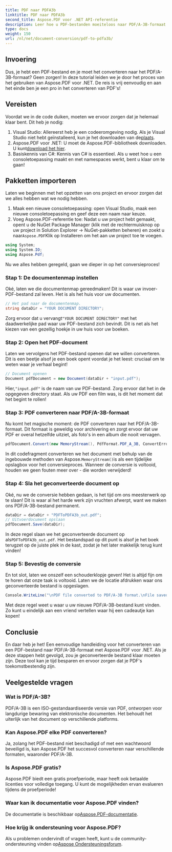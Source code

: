```yaml
---
title: PDF naar PDFA3b
linktitle: PDF naar PDFA3b
second_title: Aspose.PDF voor .NET API-referentie
description: Leer hoe u PDF-bestanden moeiteloos naar PDF/A-3B-formaat kunt converteren met Aspose.PDF voor .NET in deze stapsgewijze handleiding.
type: docs
weight: 150
url: /nl/net/document-conversion/pdf-to-pdfa3b/
---
```

## Invoering

Dus, je hebt een PDF-bestand en je moet het converteren naar het PDF/A-3B-formaat? Geen zorgen! In deze tutorial leiden we je door het proces van het gebruiken van Aspose.PDF voor .NET. De reis is vrij eenvoudig en aan het einde ben je een pro in het converteren van PDF's!

## Vereisten

Voordat we in de code duiken, moeten we ervoor zorgen dat je helemaal klaar bent. Dit heb je nodig:

1. Visual Studio: Allereerst heb je een codeeromgeving nodig. Als je Visual Studio niet hebt geïnstalleerd, kun je het downloaden van de[plaats](https://visualstudio.microsoft.com/).
2.  Aspose.PDF voor .NET: U moet de Aspose.PDF-bibliotheek downloaden. U kunt[download het hier](https://releases.aspose.com/pdf/net/).
3. Basiskennis van C#: Kennis van C# is essentieel. Als u weet hoe u een consoletoepassing maakt en met namespaces werkt, bent u klaar om te gaan!

## Pakketten importeren

Laten we beginnen met het opzetten van ons project en ervoor zorgen dat we alles hebben wat we nodig hebben.

1. Maak een nieuwe consoletoepassing: open Visual Studio, maak een nieuwe consoletoepassing en geef deze een naam naar keuze.
2.  Voeg Aspose.PDF-referentie toe: Nadat u uw project hebt gemaakt, opent u de NuGet Package Manager (klik met de rechtermuisknop op uw project in Solution Explorer -> NuGet-pakketten beheren) en zoekt u naar`Aspose.PDF`Klik op Installeren om het aan uw project toe te voegen.

```csharp
using System;
using System.IO;
using Aspose.Pdf;
```

Nu we alles hebben geregeld, gaan we dieper in op het conversieproces!

### Stap 1: De documentenmap instellen

Oké, laten we die documentenmap gereedmaken! Dit is waar uw invoer-PDF-bestand zal leven. Het is als het huis voor uw documenten.

```csharp
// Het pad naar de documentenmap.
string dataDir = "YOUR DOCUMENT DIRECTORY";
```

 Zorg ervoor dat u vervangt`"YOUR DOCUMENT DIRECTORY"` met het daadwerkelijke pad waar uw PDF-bestand zich bevindt. Dit is net als het kiezen van een gezellig hoekje in uw huis voor uw boeken. 

### Stap 2: Open het PDF-document

Laten we vervolgens het PDF-bestand openen dat we willen converteren. Dit is een beetje alsof je een boek opent voordat je het leest: cruciaal om te weten waar je verhaal begint!

```csharp
// Document openen
Document pdfDocument = new Document(dataDir + "input.pdf");
```

 Hier,`"input.pdf"` is de naam van uw PDF-bestand. Zorg ervoor dat het in de opgegeven directory staat. Als uw PDF een film was, is dit het moment dat het begint te rollen!

### Stap 3: PDF converteren naar PDF/A-3B-formaat

Nu komt het magische moment: de PDF converteren naar het PDF/A-3B-formaat. Dit formaat is geweldig voor archivering en zorgt ervoor dat uw PDF er overal hetzelfde uitziet, als foto's in een album die nooit vervagen.

```csharp
pdfDocument.Convert(new MemoryStream(), PdfFormat.PDF_A_3B, ConvertErrorAction.Delete);
```

 In dit codefragment converteren we het document met behulp van de ingebouwde methoden van Aspose.`MemoryStream()`is als een tijdelijke opslagbox voor het conversieproces. Wanneer de conversie is voltooid, houden we geen fouten meer over - die worden verwijderd!

### Stap 4: Sla het geconverteerde document op

Oké, nu we de conversie hebben gedaan, is het tijd om ons meesterwerk op te slaan! Dit is waar al het harde werk zijn vruchten afwerpt, want we maken ons PDF/A-3B-bestand permanent.

```csharp
dataDir = dataDir + "PDFToPDFA3b_out.pdf";
// Uitvoerdocument opslaan
pdfDocument.Save(dataDir);
```

 In deze regel slaan we het geconverteerde document op als`PDFToPDFA3b_out.pdf`. Het bestandspad op dit punt is alsof je het boek terugzet op de juiste plek in de kast, zodat je het later makkelijk terug kunt vinden!

### Stap 5: Bevestig de conversie

En tot slot, laten we onszelf een schouderklopje geven! Het is altijd fijn om te horen dat onze taak is voltooid. Laten we de locatie afdrukken waar ons geconverteerde bestand is opgeslagen.

```csharp
Console.WriteLine("\nPDF file converted to PDF/A-3B format.\nFile saved at " + dataDir);
```

Met deze regel weet u waar u uw nieuwe PDF/A-3B-bestand kunt vinden. Zo kunt u eindelijk aan een vriend vertellen waar hij een cadeautje kan kopen!

## Conclusie

En daar heb je het! Een eenvoudige handleiding voor het converteren van een PDF-bestand naar PDF/A-3B-formaat met Aspose.PDF voor .NET. Als je deze stappen hebt gevolgd, zou je geconverteerde bestand klaar moeten zijn. Deze tool kan je tijd besparen en ervoor zorgen dat je PDF's toekomstbestendig zijn.

## Veelgestelde vragen

### Wat is PDF/A-3B?
PDF/A-3B is een ISO-gestandaardiseerde versie van PDF, ontworpen voor langdurige bewaring van elektronische documenten. Het behoudt het uiterlijk van het document op verschillende platforms.

### Kan Aspose.PDF elke PDF converteren?
Ja, zolang het PDF-bestand niet beschadigd of met een wachtwoord beveiligd is, kan Aspose.PDF het succesvol converteren naar verschillende formaten, waaronder PDF/A-3B.

### Is Aspose.PDF gratis?
Aspose.PDF biedt een gratis proefperiode, maar heeft ook betaalde licenties voor volledige toegang. U kunt de mogelijkheden ervan evalueren tijdens de proefperiode!

### Waar kan ik documentatie voor Aspose.PDF vinden?
 De documentatie is beschikbaar op[Aspose.PDF-documentatie](https://reference.aspose.com/pdf/net/).

### Hoe krijg ik ondersteuning voor Aspose.PDF?
Als u problemen ondervindt of vragen heeft, kunt u de community-ondersteuning vinden op[Aspose Ondersteuningsforum](https://forum.aspose.com/c/pdf/10).